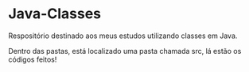 # Java-Classes

Respositório destinado aos meus estudos utilizando classes em Java.

Dentro das pastas, está localizado uma pasta chamada src, lá estão os códigos feitos!
